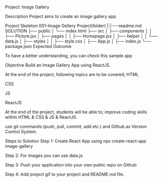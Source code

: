 Project: Image Gallery

Description
Project aims to create an image gallery app.

Project Skeleton
001-Image Gellery Project(folder)
|
|----readme.md       
SOLUTION
├── public
│     └── index.html
├── src
│    ├── components
│    │       ├── Picture.jsx
│    ├── pages
│    │       ├── Homepage.jsx
│    ├── helper
│    │       └── data.js
│    ├── styles
│    │       ├── style.css
│    ├── App.js
│    ├── index.js
└── package.json
Expected Outcome


To have a better understanding, you can check this sample app

Objective
Build an Image Gallery App using ReactJS.

At the end of the project, following topics are to be covered;
HTML

CSS

JS

ReactJS

At the end of the project, students will be able to;
improve coding skills within HTML & CSS & JS & ReactJS.

use git commands (push, pull, commit, add etc.) and Github as Version Control System.

Steps to Solution
Step 1: Create React App using npx create-react-app image-gallery

Step 2: For images you can use data.js.

Step 3: Push your application into your own public repo on Github

Step 4: Add project gif to your project and README.md file.

